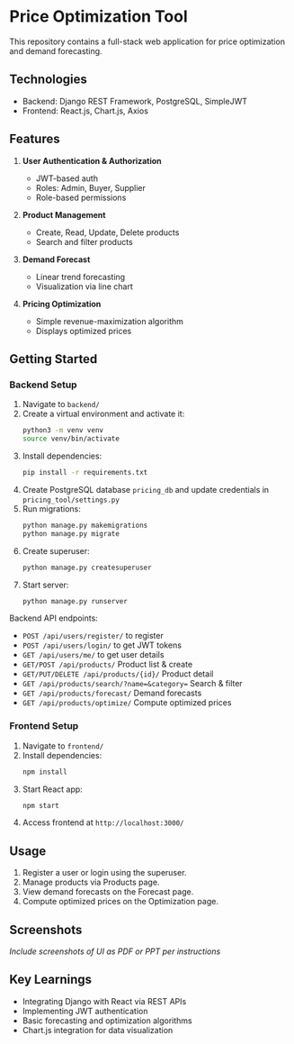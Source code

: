 # Price Optimization Tool

This repository contains a full-stack web application for price optimization and demand forecasting.

## Technologies
- Backend: Django REST Framework, PostgreSQL, SimpleJWT
- Frontend: React.js, Chart.js, Axios

## Features
1. **User Authentication & Authorization**
   - JWT-based auth
   - Roles: Admin, Buyer, Supplier
   - Role-based permissions

2. **Product Management**
   - Create, Read, Update, Delete products
   - Search and filter products

3. **Demand Forecast**
   - Linear trend forecasting
   - Visualization via line chart

4. **Pricing Optimization**
   - Simple revenue-maximization algorithm
   - Displays optimized prices

## Getting Started

### Backend Setup
1. Navigate to `backend/`
2. Create a virtual environment and activate it:
   ```bash
   python3 -m venv venv
   source venv/bin/activate
   ```
3. Install dependencies:
   ```bash
   pip install -r requirements.txt
   ```
4. Create PostgreSQL database `pricing_db` and update credentials in `pricing_tool/settings.py`
5. Run migrations:
   ```bash
   python manage.py makemigrations
   python manage.py migrate
   ```
6. Create superuser:
   ```bash
   python manage.py createsuperuser
   ```
7. Start server:
   ```bash
   python manage.py runserver
   ```

Backend API endpoints:
- `POST /api/users/register/` to register
- `POST /api/users/login/` to get JWT tokens
- `GET /api/users/me/` to get user details
- `GET/POST /api/products/` Product list & create
- `GET/PUT/DELETE /api/products/{id}/` Product detail
- `GET /api/products/search/?name=&category=` Search & filter
- `GET /api/products/forecast/` Demand forecasts
- `GET /api/products/optimize/` Compute optimized prices

### Frontend Setup
1. Navigate to `frontend/`
2. Install dependencies:
   ```bash
   npm install
   ```
3. Start React app:
   ```bash
   npm start
   ```
4. Access frontend at `http://localhost:3000/`

## Usage
1. Register a user or login using the superuser.
2. Manage products via Products page.
3. View demand forecasts on the Forecast page.
4. Compute optimized prices on the Optimization page.

## Screenshots
_Include screenshots of UI as PDF or PPT per instructions_

## Key Learnings
- Integrating Django with React via REST APIs
- Implementing JWT authentication
- Basic forecasting and optimization algorithms
- Chart.js integration for data visualization
